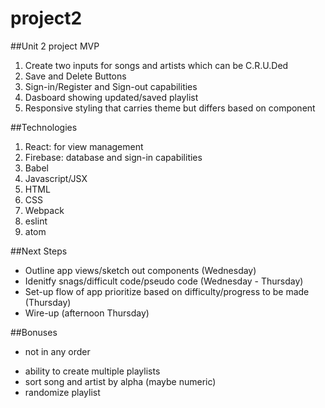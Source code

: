 # project2
##Unit 2 project MVP
1. Create two inputs for songs and artists which can be C.R.U.Ded
2. Save and Delete Buttons
3. Sign-in/Register and Sign-out capabilities
4. Dasboard showing updated/saved playlist
5. Responsive styling that carries theme but differs based on component

##Technologies
1. React: for view management
2. Firebase: database and sign-in capabilities
3. Babel
4. Javascript/JSX
5. HTML
6. CSS
7. Webpack
8. eslint
9. atom

##Next Steps
- Outline app views/sketch out components (Wednesday)
- Idenitfy snags/difficult code/pseudo code (Wednesday - Thursday)
- Set-up flow of app prioritize based on difficulty/progress to be made (Thursday)
- Wire-up (afternoon Thursday) 

##Bonuses
* not in any order
- ability to create multiple playlists
- sort song and artist by alpha (maybe numeric)
- randomize playlist
